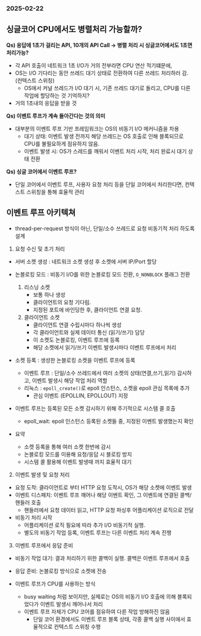 ### 2025-02-22

## 싱글코어 CPU에서도 병렬처리 가능할까? 
**Qs) 응답에 1초가 걸리는 API, 10개의 API Call -> 병렬 처리 시 싱글코어에서도 1초면 처리가능?**
- 각 API 호출이 네트워크 1초 I/O가 거의 전부라면 CPU 연산 적기떄문에, 
- OS는 I/O 기다리는 동안 쓰레드 대기 상태로 전환하여 다른 쓰레드 처리하러 감. (컨텍스트 스위칭)
  - OS에서 커널 쓰레드가 I/O 대기 시, 기존 쓰레드 대기로 돌리고, CPU를 다른 작업에 할당하는 것 기억하지?
- 거의 1초내의 응답을 받을 것

**Qs) 이벤트 루프가 계속 돌아간다는 것의 의미**
- 대부분의 이벤트 루프 기반 프레임워크는 OS의 비동기 I/O 메커니즘을 차용
  - 대기 상태: 이벤트 발생 전까지 해당 쓰레드는 OS 호출로 인해 블록되므로 CPU를 불필요하게 점유하지 않음.
  - 이벤트 발생 시: OS가 스레드를 깨워서 이벤트 처리 시작, 처리 완료시 대기 상태 전환

**Qs) 싱글 코어에서 이벤트 루프?**
- 단일 코어에서 이벤트 루프, 사용자 요청 처리 등을 단일 코어에서 처리한다면, 컨텍스트 스위칭을 통해 효율적 관리

## 이벤트 루프 아키텍쳐
- thread-per-request 방식이 아닌, 단일/소수 쓰레드로 요청 비동기적 처리 하도록 설계
1. 요청 수신 및 초기 처리
  - 서버 소켓 생성 : 네트워크 소켓 생성 후 소켓에 서버 IP/Port 할당
  - 논블로킹 모드 : 비동기 I/O를 위한 논블로킹 모드 전환, `O_NONBLOCK` 플래그 전환
    1. 리스닝 소켓
       - 보통 하나 생성
       - 클라이언트의 요청 기다림. 
       - 지정된 포트에 바인딩한 후, 클라이언트 연결 요청. 
    2. 클라이언트 소켓
       - 클라이언트 연결 수립시마다 하나씩 생성
       - 각 클라이언트와 실제 데이터 통신 (읽기/쓰기) 담당
       - 이 소켓도 논블로킹, 이벤트 루프에 등록
       - 해당 소켓에서 읽기/쓰기 이벤트 발생시마다 이벤트 루프에서 처리

  - 소켓 등록 : 생성한 논블로킹 소켓을 이벤트 루프에 등록
    - 이벤트 루프 : 단일/소수 쓰레드에서 여러 소켓의 상태(연결,쓰기,읽기) 감시하고, 이벤트 발생시 해당 작업 처리 역할
    - 리눅스 : `epoll_create()`로 epoll 인스턴스, 소켓을 epoll 관심 목록에 추가
      - 관심 이벤트 (EPOLLIN, EPOLLOUT) 지정
  - 이벤트 루프는 등록된 모든 소켓 감시하기 위해 주기적으로 시스템 콜 호출
    - epoll_wait: epoll 인스턴스 등록된 소켓들 중, 지정된 이벤트 발생했는지 확인
  - 요약
    - 소켓 등록을 통해 여러 소켓 한번에 감시
    - 논블로킹 모드를 이용해 요청/응답 시 블로킹 방지
    - 시스템 콜 활용해 이벤트 발생때 까지 효율적 대기

2. 이벤트 발생 및 요청 처리
  - 요청 도착: 클라이언트로 부터 HTTP 요청 도착시, OS가 해당 소켓에 이벤트 발생
  - 이벤트 디스패치: 이벤트 루프 깨어나 해당 이벤트 확인, 그 이벤트에 연결된 콜백/핸들러 호출
    - 핸들러에서 요청 데이터 읽고, HTTP 요청 파싱후 어플리케이션 로직으로 전달
  - 비동기 처리 시작
    - 어플리케이션 로직 필요에 따라 추가 I/O 비동기적 실행.
    - 별도의 비동기 작업 등록, 이벤트 루프는 다른 이벤트 처리 계속 진행

3. 이벤트 루프에서 응답 준비
  - 비동기 작업 대기: 결과 처리하기 위한 콜백이 실행. 콜백은 이벤트 루프에서 호출
  - 응답 준비: 논블로킹 방식으로 소켓에 전송

- 이벤트 루프가 CPU를 사용하는 방식
  - busy waiting 처럼 보이지만, 실제로는 OS의 비동기 I/O 호출에 의해 블록되었다가 이벤트 발생시 깨어나서 처리
  - 이벤트 루프 자체가 CPU 코어를 점유하여 다른 작업 방해하진 않음
    - 단일 코어 환경에서도 이벤트 루프 블록 상태, 각종 콜백 실행 사이에서 효율적으로 컨텍스트 스위칭 수행
